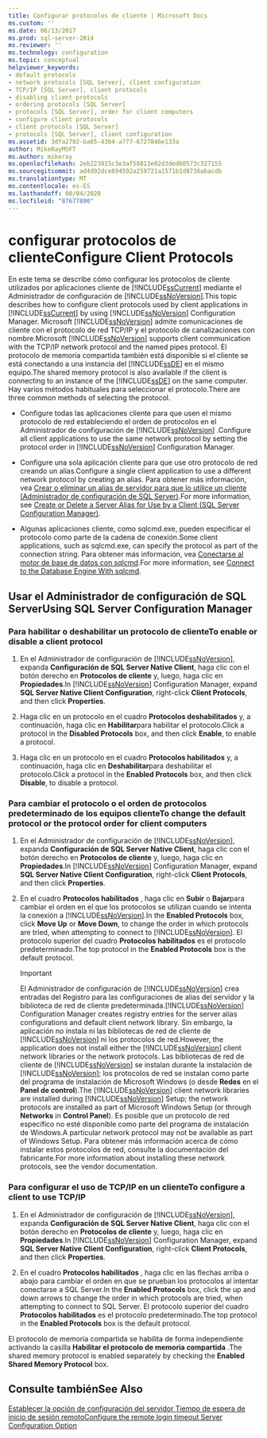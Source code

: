 ```yaml
---
title: Configurar protocolos de cliente | Microsoft Docs
ms.custom: ''
ms.date: 06/13/2017
ms.prod: sql-server-2014
ms.reviewer: ''
ms.technology: configuration
ms.topic: conceptual
helpviewer_keywords:
- default protocols
- network protocols [SQL Server], client configuration
- TCP/IP [SQL Server], client protocols
- disabling client protocols
- ordering protocols [SQL Server]
- protocols [SQL Server], order for client computers
- configure client protocols
- client protocols [SQL Server]
- protocols [SQL Server], client configuration
ms.assetid: 3dfa2702-ba65-43b4-a777-6727846e133a
author: MikeRayMSFT
ms.author: mikeray
ms.openlocfilehash: 2eb223815c3e3af50813e02d3ded60573c327155
ms.sourcegitcommit: ad4d92dce894592a259721a1571b1d8736abacdb
ms.translationtype: MT
ms.contentlocale: es-ES
ms.lasthandoff: 08/04/2020
ms.locfileid: "87677890"
---
```

# <a name="configure-client-protocols"></a><span data-ttu-id="18c51-102">configurar protocolos de cliente</span><span class="sxs-lookup"><span data-stu-id="18c51-102">Configure Client Protocols</span></span>
  <span data-ttu-id="18c51-103">En este tema se describe cómo configurar los protocolos de cliente utilizados por aplicaciones cliente de [!INCLUDE[ssCurrent](../../includes/sscurrent-md.md)] mediante el Administrador de configuración de [!INCLUDE[ssNoVersion](../../includes/ssnoversion-md.md)].</span><span class="sxs-lookup"><span data-stu-id="18c51-103">This topic describes how to configure client protocols used by client applications in [!INCLUDE[ssCurrent](../../includes/sscurrent-md.md)] by using [!INCLUDE[ssNoVersion](../../includes/ssnoversion-md.md)] Configuration Manager.</span></span> <span data-ttu-id="18c51-104">Microsoft [!INCLUDE[ssNoVersion](../../includes/ssnoversion-md.md)] admite comunicaciones de cliente con el protocolo de red TCP/IP y el protocolo de canalizaciones con nombre.</span><span class="sxs-lookup"><span data-stu-id="18c51-104">Microsoft [!INCLUDE[ssNoVersion](../../includes/ssnoversion-md.md)] supports client communication with the TCP/IP network protocol and the named pipes protocol.</span></span> <span data-ttu-id="18c51-105">El protocolo de memoria compartida también está disponible si el cliente se está conectando a una instancia del [!INCLUDE[ssDE](../../includes/ssde-md.md)] en el mismo equipo.</span><span class="sxs-lookup"><span data-stu-id="18c51-105">The shared memory protocol is also available if the client is connecting to an instance of the [!INCLUDE[ssDE](../../includes/ssde-md.md)] on the same computer.</span></span> <span data-ttu-id="18c51-106">Hay varios métodos habituales para seleccionar el protocolo.</span><span class="sxs-lookup"><span data-stu-id="18c51-106">There are three common methods of selecting the protocol.</span></span>  
  
-   <span data-ttu-id="18c51-107">Configure todas las aplicaciones cliente para que usen el mismo protocolo de red estableciendo el orden de protocolos en el Administrador de configuración de [!INCLUDE[ssNoVersion](../../includes/ssnoversion-md.md)] .</span><span class="sxs-lookup"><span data-stu-id="18c51-107">Configure all client applications to use the same network protocol by setting the protocol order in [!INCLUDE[ssNoVersion](../../includes/ssnoversion-md.md)] Configuration Manager.</span></span>  
  
-   <span data-ttu-id="18c51-108">Configure una sola aplicación cliente para que use otro protocolo de red creando un alias.</span><span class="sxs-lookup"><span data-stu-id="18c51-108">Configure a single client application to use a different network protocol by creating an alias.</span></span> <span data-ttu-id="18c51-109">Para obtener más información, vea [Crear o eliminar un alias de servidor para que lo utilice un cliente &#40;Administrador de configuración de SQL Server&#41;](create-or-delete-a-server-alias-for-use-by-a-client.md).</span><span class="sxs-lookup"><span data-stu-id="18c51-109">For more information, see [Create or Delete a Server Alias for Use by a Client &#40;SQL Server Configuration Manager&#41;](create-or-delete-a-server-alias-for-use-by-a-client.md).</span></span>  
  
-   <span data-ttu-id="18c51-110">Algunas aplicaciones cliente, como sqlcmd.exe, pueden especificar el protocolo como parte de la cadena de conexión.</span><span class="sxs-lookup"><span data-stu-id="18c51-110">Some client applications, such as sqlcmd.exe, can specify the protocol as part of the connection string.</span></span> <span data-ttu-id="18c51-111">Para obtener más información, vea [Conectarse al motor de base de datos con sqlcmd](../../relational-databases/scripting/sqlcmd-connect-to-the-database-engine.md).</span><span class="sxs-lookup"><span data-stu-id="18c51-111">For more information, see [Connect to the Database Engine With sqlcmd](../../relational-databases/scripting/sqlcmd-connect-to-the-database-engine.md).</span></span>  
  
##  <a name="using-sql-server-configuration-manager"></a><a name="SSMSProcedure"></a> <span data-ttu-id="18c51-112">Usar el Administrador de configuración de SQL Server</span><span class="sxs-lookup"><span data-stu-id="18c51-112">Using SQL Server Configuration Manager</span></span>  
  
###  <a name="to-enable-or-disable-a-client-protocol"></a><a name="EnableDisable"></a> <span data-ttu-id="18c51-113">Para habilitar o deshabilitar un protocolo de cliente</span><span class="sxs-lookup"><span data-stu-id="18c51-113">To enable or disable a client protocol</span></span>  
  
1.  <span data-ttu-id="18c51-114">En el Administrador de configuración de [!INCLUDE[ssNoVersion](../../includes/ssnoversion-md.md)], expanda **Configuración de SQL Server Native Client**, haga clic con el botón derecho en **Protocolos de cliente** y, luego, haga clic en **Propiedades**.</span><span class="sxs-lookup"><span data-stu-id="18c51-114">In [!INCLUDE[ssNoVersion](../../includes/ssnoversion-md.md)] Configuration Manager, expand **SQL Server Native Client Configuration**, right-click **Client Protocols**, and then click **Properties**.</span></span>  
  
2.  <span data-ttu-id="18c51-115">Haga clic en un protocolo en el cuadro **Protocolos deshabilitados** y, a continuación, haga clic en **Habilitar**para habilitar el protocolo.</span><span class="sxs-lookup"><span data-stu-id="18c51-115">Click a protocol in the **Disabled Protocols** box, and then click **Enable**, to enable a protocol.</span></span>  
  
3.  <span data-ttu-id="18c51-116">Haga clic en un protocolo en el cuadro **Protocolos habilitados** y, a continuación, haga clic en **Deshabilitar**para deshabilitar el protocolo.</span><span class="sxs-lookup"><span data-stu-id="18c51-116">Click a protocol in the **Enabled Protocols** box, and then click **Disable**, to disable a protocol.</span></span>  
  
###  <a name="to-change-the-default-protocol-or-the-protocol-order-for-client-computers"></a><a name="ChangeDefault"></a> <span data-ttu-id="18c51-117">Para cambiar el protocolo o el orden de protocolos predeterminado de los equipos cliente</span><span class="sxs-lookup"><span data-stu-id="18c51-117">To change the default protocol or the protocol order for client computers</span></span>  
  
1.  <span data-ttu-id="18c51-118">En el Administrador de configuración de [!INCLUDE[ssNoVersion](../../includes/ssnoversion-md.md)], expanda **Configuración de SQL Server Native Client**, haga clic con el botón derecho en **Protocolos de cliente** y, luego, haga clic en **Propiedades**.</span><span class="sxs-lookup"><span data-stu-id="18c51-118">In [!INCLUDE[ssNoVersion](../../includes/ssnoversion-md.md)] Configuration Manager, expand **SQL Server Native Client Configuration**, right-click **Client Protocols**, and then click **Properties**.</span></span>  
  
2.  <span data-ttu-id="18c51-119">En el cuadro **Protocolos habilitados** , haga clic en **Subir** o **Bajar**para cambiar el orden en el que los protocolos se utilizan cuando se intenta la conexión a [!INCLUDE[ssNoVersion](../../includes/ssnoversion-md.md)].</span><span class="sxs-lookup"><span data-stu-id="18c51-119">In the **Enabled Protocols** box, click **Move Up** or **Move Down**, to change the order in which protocols are tried, when attempting to connect to [!INCLUDE[ssNoVersion](../../includes/ssnoversion-md.md)].</span></span> <span data-ttu-id="18c51-120">El protocolo superior del cuadro **Protocolos habilitados** es el protocolo predeterminado.</span><span class="sxs-lookup"><span data-stu-id="18c51-120">The top protocol in the **Enabled Protocols** box is the default protocol.</span></span>  
  
    > [!IMPORTANT]  
    >  <span data-ttu-id="18c51-121">El Administrador de configuración de [!INCLUDE[ssNoVersion](../../includes/ssnoversion-md.md)] crea entradas del Registro para las configuraciones de alias del servidor y la biblioteca de red de cliente predeterminada.</span><span class="sxs-lookup"><span data-stu-id="18c51-121">[!INCLUDE[ssNoVersion](../../includes/ssnoversion-md.md)] Configuration Manager creates registry entries for the server alias configurations and default client network library.</span></span> <span data-ttu-id="18c51-122">Sin embargo, la aplicación no instala ni las bibliotecas de red de cliente de [!INCLUDE[ssNoVersion](../../includes/ssnoversion-md.md)] ni los protocolos de red.</span><span class="sxs-lookup"><span data-stu-id="18c51-122">However, the application does not install either the [!INCLUDE[ssNoVersion](../../includes/ssnoversion-md.md)] client network libraries or the network protocols.</span></span> <span data-ttu-id="18c51-123">Las bibliotecas de red de cliente de [!INCLUDE[ssNoVersion](../../includes/ssnoversion-md.md)] se instalan durante la instalación de [!INCLUDE[ssNoVersion](../../includes/ssnoversion-md.md)]; los protocolos de red se instalan como parte del programa de instalación de Microsoft Windows (o desde **Redes** en el **Panel de control**).</span><span class="sxs-lookup"><span data-stu-id="18c51-123">The [!INCLUDE[ssNoVersion](../../includes/ssnoversion-md.md)] client network libraries are installed during [!INCLUDE[ssNoVersion](../../includes/ssnoversion-md.md)] Setup; the network protocols are installed as part of Microsoft Windows Setup (or through **Networks** in **Control Panel**).</span></span> <span data-ttu-id="18c51-124">Es posible que un protocolo de red específico no esté disponible como parte del programa de instalación de Windows.</span><span class="sxs-lookup"><span data-stu-id="18c51-124">A particular network protocol may not be available as part of Windows Setup.</span></span> <span data-ttu-id="18c51-125">Para obtener más información acerca de cómo instalar estos protocolos de red, consulte la documentación del fabricante.</span><span class="sxs-lookup"><span data-stu-id="18c51-125">For more information about installing these network protocols, see the vendor documentation.</span></span>  
  
###  <a name="to-configure-a-client-to-use-tcpip"></a><a name="Configure"></a> <span data-ttu-id="18c51-126">Para configurar el uso de TCP/IP en un cliente</span><span class="sxs-lookup"><span data-stu-id="18c51-126">To configure a client to use TCP/IP</span></span>  
  
1.  <span data-ttu-id="18c51-127">En el Administrador de configuración de [!INCLUDE[ssNoVersion](../../includes/ssnoversion-md.md)], expanda **Configuración de SQL Server Native Client**, haga clic con el botón derecho en **Protocolos de cliente** y, luego, haga clic en **Propiedades**.</span><span class="sxs-lookup"><span data-stu-id="18c51-127">In [!INCLUDE[ssNoVersion](../../includes/ssnoversion-md.md)] Configuration Manager, expand **SQL Server Native Client Configuration**, right-click **Client Protocols**, and then click **Properties**.</span></span>  
  
2.  <span data-ttu-id="18c51-128">En el cuadro **Protocolos habilitados** , haga clic en las flechas arriba o abajo para cambiar el orden en que se prueban los protocolos al intentar conectarse a SQL Server.</span><span class="sxs-lookup"><span data-stu-id="18c51-128">In the **Enabled Protocols** box, click the up and down arrows to change the order in which protocols are tried, when attempting to connect to SQL Server.</span></span> <span data-ttu-id="18c51-129">El protocolo superior del cuadro **Protocolos habilitados** es el protocolo predeterminado.</span><span class="sxs-lookup"><span data-stu-id="18c51-129">The top protocol in the **Enabled Protocols** box is the default protocol.</span></span>  
  
 <span data-ttu-id="18c51-130">El protocolo de memoria compartida se habilita de forma independiente activando la casilla **Habilitar el protocolo de memoria compartida** .</span><span class="sxs-lookup"><span data-stu-id="18c51-130">The shared memory protocol is enabled separately by checking the **Enabled Shared Memory Protocol** box.</span></span>  
  
## <a name="see-also"></a><span data-ttu-id="18c51-131">Consulte también</span><span class="sxs-lookup"><span data-stu-id="18c51-131">See Also</span></span>  
 [<span data-ttu-id="18c51-132">Establecer la opción de configuración del servidor Tiempo de espera de inicio de sesión remoto</span><span class="sxs-lookup"><span data-stu-id="18c51-132">Configure the remote login timeout Server Configuration Option</span></span>](configure-the-remote-login-timeout-server-configuration-option.md)  
  
  
